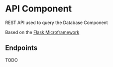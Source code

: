 # API Component

REST API used to query the Database Component

Based on the [Flask Microframework](http://flask.pocoo.org/)

## Endpoints

TODO